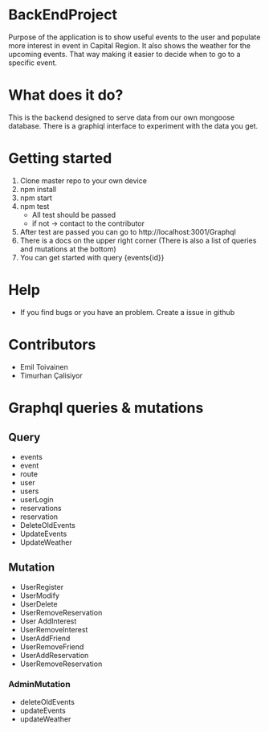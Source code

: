 # BackEndProject

Purpose of the application is to show useful events to the user and populate more interest in event in Capital Region. It also shows the weather for the upcoming events. That way making it easier to decide when to go to a specific event.



# What does it do?

This is the backend designed to serve data from our own mongoose database. There is a graphiql interface to experiment with the data you get.

# Getting started

1. Clone master repo to your own device
2. npm install
3. npm start
4. npm test
    + All test should be passed
    + if not -> contact to the contributor 
5. After test are passed you can go to http://localhost:3001/Graphql
6. There is a docs on the upper right corner (There is also a list of queries and mutations at the bottom) 
7. You can get started with query {events{id}}

# Help

+ If you find bugs or you have an problem. Create a issue in github

# Contributors

+ Emil Toivainen
+ Timurhan Çalisiyor


# Graphql queries & mutations

## Query

+ events
+ event 
+ route
+ user
+ users
+ userLogin
+ reservations
+ reservation 
+ DeleteOldEvents
+ UpdateEvents
+ UpdateWeather

## Mutation

+ UserRegister
+ UserModify
+ UserDelete
+ UserRemoveReservation
+ User AddInterest
+ UserRemoveInterest
+ UserAddFriend
+ UserRemoveFriend
+ UserAddReservation
+ UserRemoveReservation

### AdminMutation

+ deleteOldEvents
+ updateEvents
+ updateWeather